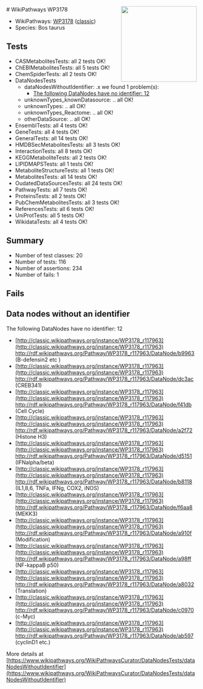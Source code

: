 <img style="float: right; width: 200px" src="https://upload.wikimedia.org/wikipedia/commons/thumb/8/83/Wplogo_with_text_500.png/640px-Wplogo_with_text_500.png" />
# WikiPathways WP3178

* WikiPathways: [WP3178](https://wikipathways.org/pathways/WP3178) ([classic](https://classic.wikipathways.org/instance/WP3178))
* Species: Bos taurus
## Tests
* CASMetabolitesTests: all 2 tests OK!
* ChEBIMetabolitesTests: all 5 tests OK!
* ChemSpiderTests: all 2 tests OK!
* DataNodesTests
    * dataNodesWithoutIdentifier: .x we found 1 problem(s):
        * [The following DataNodes have no identifier: 12](#8792c492)
    * unknownTypes_knownDatasource: .. all OK!
    * unknownTypes: .. all OK!
    * unknownTypes_Reactome: .. all OK!
    * otherDataSource: .. all OK!
* EnsemblTests: all 4 tests OK!
* GeneTests: all 4 tests OK!
* GeneralTests: all 14 tests OK!
* HMDBSecMetabolitesTests: all 3 tests OK!
* InteractionTests: all 8 tests OK!
* KEGGMetaboliteTests: all 2 tests OK!
* LIPIDMAPSTests: all 1 tests OK!
* MetaboliteStructureTests: all 1 tests OK!
* MetabolitesTests: all 14 tests OK!
* OudatedDataSourcesTests: all 24 tests OK!
* PathwayTests: all 7 tests OK!
* ProteinsTests: all 2 tests OK!
* PubChemMetabolitesTests: all 3 tests OK!
* ReferencesTests: all 6 tests OK!
* UniProtTests: all 5 tests OK!
* WikidataTests: all 4 tests OK!


## Summary

* Number of test classes: 20
* Number of tests: 116
* Number of assertions: 234
* Number of fails: 1

## Fails

<a name="8792c492" />

## Data nodes without an identifier

The following DataNodes have no identifier: 12

* [http://classic.wikipathways.org/instance/WP3178_r117963](http://classic.wikipathways.org/instance/WP3178_r117963) http://rdf.wikipathways.org/Pathway/WP3178_r117963/DataNode/b9963 (B-defensin2
 etc
)
* [http://classic.wikipathways.org/instance/WP3178_r117963](http://classic.wikipathways.org/instance/WP3178_r117963) http://rdf.wikipathways.org/Pathway/WP3178_r117963/DataNode/dc3ac (CREB341)
* [http://classic.wikipathways.org/instance/WP3178_r117963](http://classic.wikipathways.org/instance/WP3178_r117963) http://rdf.wikipathways.org/Pathway/WP3178_r117963/DataNode/f41db (Cell
Cycle)
* [http://classic.wikipathways.org/instance/WP3178_r117963](http://classic.wikipathways.org/instance/WP3178_r117963) http://rdf.wikipathways.org/Pathway/WP3178_r117963/DataNode/a2f72 (Histone H3)
* [http://classic.wikipathways.org/instance/WP3178_r117963](http://classic.wikipathways.org/instance/WP3178_r117963) http://rdf.wikipathways.org/Pathway/WP3178_r117963/DataNode/d5151 (IFNalpha/beta)
* [http://classic.wikipathways.org/instance/WP3178_r117963](http://classic.wikipathways.org/instance/WP3178_r117963) http://rdf.wikipathways.org/Pathway/WP3178_r117963/DataNode/b8118 (IL1,8,6, TNFa, 
IFNg, COX2, iNOS)
* [http://classic.wikipathways.org/instance/WP3178_r117963](http://classic.wikipathways.org/instance/WP3178_r117963) http://rdf.wikipathways.org/Pathway/WP3178_r117963/DataNode/f6aa8 (MEKK3)
* [http://classic.wikipathways.org/instance/WP3178_r117963](http://classic.wikipathways.org/instance/WP3178_r117963) http://rdf.wikipathways.org/Pathway/WP3178_r117963/DataNode/a910f (Modification)
* [http://classic.wikipathways.org/instance/WP3178_r117963](http://classic.wikipathways.org/instance/WP3178_r117963) http://rdf.wikipathways.org/Pathway/WP3178_r117963/DataNode/a98ff (NF-kappaB p50)
* [http://classic.wikipathways.org/instance/WP3178_r117963](http://classic.wikipathways.org/instance/WP3178_r117963) http://rdf.wikipathways.org/Pathway/WP3178_r117963/DataNode/a8032 (Translation)
* [http://classic.wikipathways.org/instance/WP3178_r117963](http://classic.wikipathways.org/instance/WP3178_r117963) http://rdf.wikipathways.org/Pathway/WP3178_r117963/DataNode/c0970 (c-Myc)
* [http://classic.wikipathways.org/instance/WP3178_r117963](http://classic.wikipathways.org/instance/WP3178_r117963) http://rdf.wikipathways.org/Pathway/WP3178_r117963/DataNode/ab597 (cyclinD1
etc.)


More details at [https://www.wikipathways.org/WikiPathwaysCurator/DataNodesTests/dataNodesWithoutIdentifier](https://www.wikipathways.org/WikiPathwaysCurator/DataNodesTests/dataNodesWithoutIdentifier)

